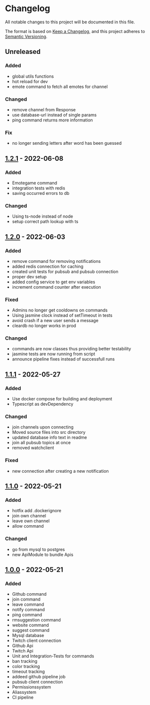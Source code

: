 # Changelog

All notable changes to this project will be documented in this file.

The format is based on [Keep a Changelog](https://keepachangelog.com/en/1.0.0/),
and this project adheres to [Semantic Versioning](https://semver.org/spec/v2.0.0.html).

## Unreleased

### Added

- global utils functions
- hot reload for dev
- emote command to fetch all emotes for channel
### Changed

- remove channel from Response
- use database-url instead of single params
- ping command returns more information
### Fix

- no longer sending letters after word has been guessed
## [1.2.1](https://github.com/helltf/helltfbot-v2/releases/tag/v1.2.1) - 2022-06-08

### Added 

- Emotegame command
- integration tests with redis
- saving occurred errors to db

### Changed

- Using ts-node instead of node
- setup correct path lookup with ts

## [1.2.0](https://github.com/helltf/helltfbot-v2/releases/tag/v1.2.0) - 2022-06-03

### Added 

- remove command for removing notifications
- added redis connection for caching
- created unit tests for pubsub and pubsub connection
- proper dev setup
- added config service to get env variables
- increment command counter after execution

### Fixed

- Admins no longer get cooldowns on commands
- Using jasmine clock instead of setTimeout in tests
- avoid crash if a new user sends a message
- cleardb no longer works in prod

### Changed 

- commands are now classes thus providing better testability
- jasmine tests are now running from script
- announce pipeline fixes instead of successfull runs

## [1.1.1](https://github.com/helltf/helltfbot-v2/releases/tag/v1.1.1) - 2022-05-27

### Added 

- Use docker compose for building and deployment
- Typescript as devDependency

### Changed 

- join channels upon connecting
- Moved source files into src directory
- updated database info text in readme 
- join all pubsub topics at once
- removed watchclient

### Fixed 

- new connection after creating a new notification

## [1.1.0](https://github.com/helltf/helltfbot-v2/releases/tag/v1.1.0) - 2022-05-21

### Added
- hotfix add .dockerignore
- join own channel 
- leave own channel
- allow command

### Changed

- go from mysql to postgres
- new ApiModule to bundle Apis

## [1.0.0](https://github.com/helltf/helltfbot-v2/releases/tag/v1.0.0) - 2022-05-21

### Added

- Github command
- join command
- leave command
- notify command
- ping command
- rmsuggestion command
- website command
- suggest command
- Mysql database
- Twitch client connection
- Github Api
- Twitch Api
- Unit and Integration-Tests for commands
- ban tracking 
- color tracking 
- timeout tracking 
- addeed github pipeline job
- pubsub client connection
- Permissionssystem
- Aliassystem
- CI pipeline
